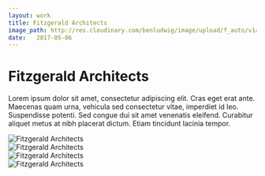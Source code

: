 ```yaml
---
layout: work
title: Fitzgerald Architects
image_path: http://res.cloudinary.com/benludwig/image/upload/f_auto/v1499827009/fitzgerald-2_noujuz.jpg
date:   2017-05-06
---
```

<div class="grid-container">
<div class="grid">
<div class="grid-sizer"></div>
<div class="grid-item">
  <div class="copy-block revealblock">
    <h1>Fitzgerald Architects</h1>
    <p>Lorem ipsum dolor sit amet, consectetur adipiscing elit. Cras eget erat ante. Maecenas quam urna, vehicula sed consectetur vitae, imperdiet id leo. Suspendisse potenti. Sed congue dui sit amet venenatis eleifend. Curabitur aliquet metus at nibh placerat dictum. Etiam tincidunt lacinia tempor.</p>
  </div>
</div>
<div class="grid-item">
<img src="http://res.cloudinary.com/benludwig/image/upload/f_auto/v1499826940/fitzgerald-1_zpa0xr.jpg" class="revealblock" alt="Fitzgerald Architects">
</div>
<div class="grid-item">
<img src="http://res.cloudinary.com/benludwig/image/upload/f_auto/v1499827009/fitzgerald-2_noujuz.jpg" class="revealblock" alt="Fitzgerald Architects">
</div>
<div class="grid-item">
<img src="http://res.cloudinary.com/benludwig/image/upload/f_auto/v1499826945/fitzgerald-4_lt4sp0.jpg" class="revealblock" alt="Fitzgerald Architects">
</div>
<div class="grid-item">
<img src="http://res.cloudinary.com/benludwig/image/upload/f_auto/v1499827020/fitzgerald-3_x3pe8q.jpg" class="revealblock" alt="Fitzgerald Architects">
</div>
</div>
</div>
